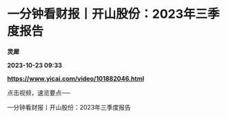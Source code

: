 # 一分钟看财报丨开山股份：2023年三季度报告
**灵犀**

**2023-10-23 09:33**

**https://www.yicai.com/video/101882046.html**

点击视频，速览要点──

一分钟看财报丨开山股份：2023年三季度报告
